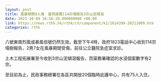 ```yaml
---
layout: post
title: 風暴期間9人傷　當局接獲114宗塌樹及3宗山泥傾瀉
date: 2021-10-09 16:56:20.000000000 +08:00
link: https://news.rthk.hk/rthk/ch/component/k2/1614399-20211009.htm
categories: rthk
---
```


八號東南烈風或暴風信號仍然生效。截至下午4時，政府1823電話中心收到114宗塌樹報告，2男7女在風暴期間受傷，前往公立醫院急症室求診。

土木工程拓展署至今收到3宗山泥傾瀉報告，而渠務署確認的水浸個案數字有2宗。

至目前為止，民政事務總署在各區共開放20個臨時庇護中心，共有75人入住。
